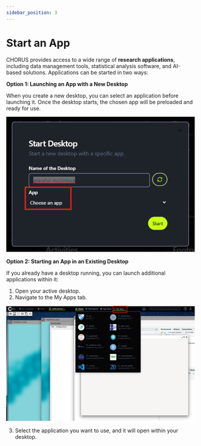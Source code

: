 ```yaml
---
sidebar_position: 3
---
```


# Start an App

CHORUS provides access to a wide range of **research applications**, including data management tools, statistical analysis software, and AI-based solutions. Applications can be started in two ways:

**Option 1: Launching an App with a New Desktop**

When you create a new desktop, you can select an application before launching it. Once the desktop starts, the chosen app will be preloaded and ready for use.

![alt text](../../static/img/getting-started/App1.png)

**Option 2: Starting an App in an Existing Desktop**

If you already have a desktop running, you can launch additional applications within it:

1.	Open your active desktop.
2.	Navigate to the My Apps tab.

![alt text](../../static/img/getting-started/App2.png)

3.	Select the application you want to use, and it will open within your desktop.